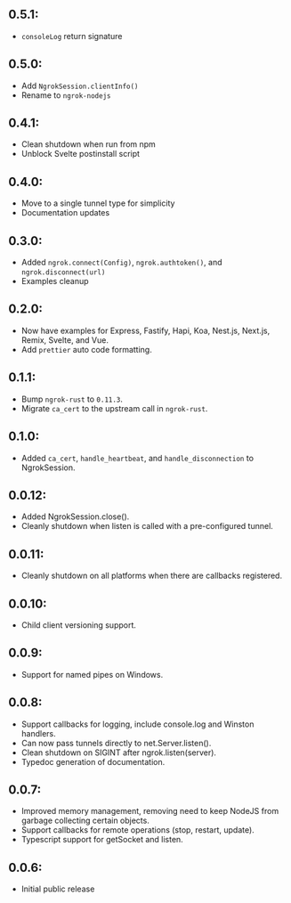 ## 0.5.1:

* `consoleLog` return signature

## 0.5.0:

* Add `NgrokSession.clientInfo()`
* Rename to `ngrok-nodejs`

## 0.4.1:

* Clean shutdown when run from npm
* Unblock Svelte postinstall script

## 0.4.0:

* Move to a single tunnel type for simplicity
* Documentation updates

## 0.3.0:

* Added `ngrok.connect(Config)`, `ngrok.authtoken()`, and `ngrok.disconnect(url)`
* Examples cleanup

## 0.2.0:

* Now have examples for Express, Fastify, Hapi, Koa, Nest.js, Next.js, Remix, Svelte, and Vue.
* Add `prettier` auto code formatting.

## 0.1.1:

* Bump `ngrok-rust` to `0.11.3`.
* Migrate `ca_cert` to the upstream call in `ngrok-rust`.

## 0.1.0:

* Added `ca_cert`, `handle_heartbeat`, and `handle_disconnection` to NgrokSession.

## 0.0.12:

* Added NgrokSession.close().
* Cleanly shutdown when listen is called with a pre-configured tunnel.

## 0.0.11:

* Cleanly shutdown on all platforms when there are callbacks registered.

## 0.0.10:

* Child client versioning support.

## 0.0.9:

* Support for named pipes on Windows.

## 0.0.8:

* Support callbacks for logging, include console.log and Winston handlers.
* Can now pass tunnels directly to net.Server.listen().
* Clean shutdown on SIGINT after ngrok.listen(server).
* Typedoc generation of documentation.

## 0.0.7:

* Improved memory management, removing need to keep NodeJS from garbage collecting certain objects.
* Support callbacks for remote operations (stop, restart, update).
* Typescript support for getSocket and listen.

## 0.0.6:

* Initial public release
